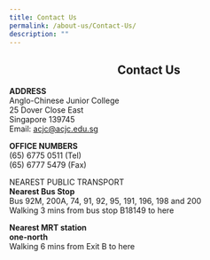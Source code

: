 ```yaml
---
title: Contact Us
permalink: /about-us/Contact-Us/
description: ""
---
```

##  <center> Contact Us </center> 

**ADDRESS**<br>
Anglo-Chinese Junior College<br>
25 Dover Close East<br>
Singapore 139745<br>
Email: acjc@acjc.edu.sg

  

**OFFICE NUMBERS**<br>
(65) 6775 0511 (Tel)<br>
(65) 6777 5479 (Fax)

NEAREST PUBLIC TRANSPORT<br>
**Nearest Bus Stop**<br>
Bus 92M, 200A, 74, 91, 92, 95, 191, 196, 198 and 200<br>
Walking 3 mins from bus stop B18149 to here

  

**Nearest MRT station**<br>
**one-north**<br>
Walking 6 mins from Exit B to here